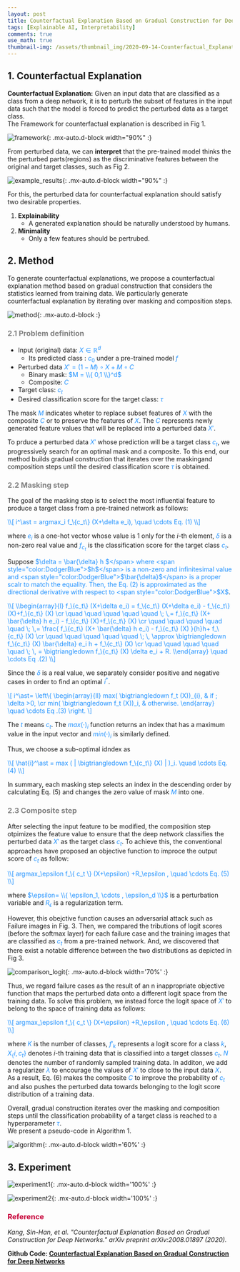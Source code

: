 ```yaml
---
layout: post
title: Counterfactual Explanation Based on Gradual Construction for Deep Networks
tags: [Explainable AI, Interpretability]
comments: true
use_math: true
thumbnail-img: /assets/thumbnail_img/2020-09-14-Counterfactual_Explanation_Based_on_Gradual_Construction_for_Deep_Networks/post.PNG
---
```


## 1. Counterfactual Explanation   
**Counterfactual Explanation:** Given an input data that are classified as a class from a deep network, it is to perturb the subset of features in the input data such that the model is
forced to predict the perturbed data as a target class.  
The Framework for counterfactual explanation is described in Fig 1. 


![framework](https://da2so.github.io/assets/post_img/2020-09-14-Counterfactual_Explanation_Based_on_Gradual_Construction_for_Deep_Networks/1.png){: .mx-auto.d-block width="90%" :}

From perturbed data, we can **interpret** that the pre-trained model thinks the the perturbed parts(regions) as the discriminative features between the original and target classes, such as Fig 2. 

![example_results](https://da2so.github.io/assets/post_img/2020-09-14-Counterfactual_Explanation_Based_on_Gradual_Construction_for_Deep_Networks/2.png){: .mx-auto.d-block width="90%" :}


For this, the perturbed data for counterfactual explanation should satisfy two desirable properties.

1. **Explainability**
	- A generated explanation should be naturally understood by humans.
2. **Minimality**
	- Only a few features should be pertrubed.


## 2. Method

To generate counterfactual explanations, we propose a counterfactual explanation method based on gradual construction that considers the statistics learned from training data. We particularly generate counterfactual explanation by iterating over masking and composition steps.

![method](https://da2so.github.io/assets/post_img/2020-09-14-Counterfactual_Explanation_Based_on_Gradual_Construction_for_Deep_Networks/3.png){: .mx-auto.d-block :}


### <span style="color:gray"> 2.1 Problem definition </span>


* Input (original) data: <span style="color:DodgerBlue">$X \in \mathbb{R}^d$</span>
	* Its predicted class : <span style="color:DodgerBlue">$c_0$</span> under a pre-trained model <span style="color:DodgerBlue">$f$</span>
* Perturbed data <span style="color:DodgerBlue">$X'=(1-M) \circ X + M \circ C$</span>
	* Binary mask: <span style="color:DodgerBlue">$M = \\{ 0,1 \\}^d$</span>
	* Composite: <span style="color:DodgerBlue">$C$</span>
* Target class: <span style="color:DodgerBlue">$c_t$</span>
* Desired classification score for the target class: <span style="color:DodgerBlue">$\tau$</span>

The mask <span style="color:DodgerBlue">$M$</span> indicates wheter to replace subset features of <span style="color:DodgerBlue">$X$</span> with the composite <span style="color:DodgerBlue">$C$</span> or to preserve the features of <span style="color:DodgerBlue">$X$</span>. The <span style="color:DodgerBlue">$C$</span> represents newly generated feature values that will be replaced into a perturbed data <span style="color:DodgerBlue">$X'$</span>.


To prduce a perturbed data <span style="color:DodgerBlue">$X'$</span> whose prediction will be a target class <span style="color:DodgerBlue">$c_t$</span>, we progressively search for an optimal mask and a composite. To this end, our method builds gradual construction that iterates over the maskingand composition steps until the desired classification score <span style="color:DodgerBlue">$\tau$</span> is obtained.


### <span style="color:gray"> 2.2 Masking step </span>

The goal of the masking step is to select the most influential feature to
produce a target class from a pre-trained network as follows:


<span style="color:DodgerBlue">
\\[
i^\ast = argmax_i f_\{c_t\} (X+\delta e_i), \quad \cdots Eq. (1)
\\]
</span>

where <span style="color:DodgerBlue">$e_i$</span> is a one-hot vector whose value is 1 only for the $i$-th element, <span style="color:DodgerBlue">$\delta$</span> is a non-zero real value and <span style="color:DodgerBlue">$f_{c_t}$</span> is the classification score for the target class <span style="color:DodgerBlue">$c_t$</span>.


Suppose <span style="color:DodgerBlue">$\delta = \bar{\delta} h $</span> where <span style="color:DodgerBlue">$h$</span> is a non-zero and infinitesimal value and <span style="color:DodgerBlue">$\bar{\delta}$</span> is a proper scalr to match the equality. Then, the Eq. (2) is approximated as the directional derivative with respect to  <span style="color:DodgerBlue">$X$</span>.

<span style="color:DodgerBlue">
\\[
\\begin{array}{l}
f_\{c_t\} (X+\delta e_i) = f_\{c_t\} (X+\delta e_i) - f_\{c_t\} (X)+f_\{c_t\} (X) \cr
\quad \quad \quad \quad \quad \; \,= f_\{c_t\} (X+ \bar{\delta} h e_i) - f_\{c_t\} (X)+f_\{c_t\} (X) \cr
\quad \quad \quad \quad \quad \; \,= \frac{ f_\{c_t\} (X+ \bar{\delta} h e_i) - f_\{c_t\} (X) }{h}h+ f_\{c_t\} (X) \cr
\quad \quad \quad \quad \quad \; \, \approx \bigtriangledown f_\{c_t\} (X) \bar{\delta}  e_i h + f_\{c_t\} (X) \cr
\quad \quad \quad \quad \quad \; \, = \bigtriangledown f_\{c_t\} (X) \delta e_i  + R.
\\end{array} \quad \cdots Eq .(2)
\\]
</span>

Since the  <span style="color:DodgerBlue">$\delta$</span> is a real value, we separately consider positive and negative cases in order to find an optimal  <span style="color:DodgerBlue">$i^\ast$</span>.

<span style="color:DodgerBlue">\\[ 
i^\ast= \\left\\{ \\begin{array}{ll} max( \bigtriangledown f_t (X))_\{i\}, & if \; \delta >0, \cr
											 min( \bigtriangledown f_t  (X))_i, & otherwise.
\\end{array} \quad \cdots Eq .(3) \\right. 
\\]</span>


The <span style="color:DodgerBlue">$t$</span> means <span style="color:DodgerBlue">$c_t$</span>. The <span style="color:DodgerBlue">$max(\cdot)_i$</span> function returns an index that has a maximum value in the input vector and <span style="color:DodgerBlue">$min(\cdot)_i$</span> is similarly defined.


Thus, we choose a sub-optimal idndex as 


<span style="color:DodgerBlue">
\\[
\hat{i}^\ast = max ( | \bigtriangledown f_\{c_t\} (X) | )_i. \quad \cdots Eq. (4)
\\]
</span>

In summary, each masking step selects an index in the descending order by calculating Eq. (5) and changes the zero value of mask <span style="color:DodgerBlue">$M$</span> into one.


### <span style="color:gray"> 2.3 Composite step </span>

After selecting the input feature to be modified, the composition step otpimizes the feature value to ensure that the deep network classifies the perturbed data <span style="color:DodgerBlue">$X'$</span> as the target class <span style="color:DodgerBlue">$c_t$</span>. To achieve this, the conventional approaches have proposed an objective function to improce the output score of <span style="color:DodgerBlue">$c_t$</span> as follow:

<span style="color:DodgerBlue">
\\[
argmax_\epsilon f_\{ c_t \} (X+\epsilon) +R_\epsilon , \quad \cdots Eq. (5)
\\]
</span>

where <span style="color:DodgerBlue">$\epsilon= \\{ \epsilon_1, \cdots , \epsilon_d \\}$</span> is a perturbation variable and <span style="color:DodgerBlue">$R_\epsilon$</span> is a regularization term.

However, this obejctive function causes an adversarial attack such as Failure images in Fig. 3. Then, we compared the tributions of logit scores (before the softmax layer) for each failure case and the training images that are classified as <span style="color:DodgerBlue">$c_t$</span> from a pre-trained network. And, we discovered that there exist a notable difference between the two distributions as depicted in Fig 3. 

![comparison_logit](https://da2so.github.io/assets/post_img/2020-09-14-Counterfactual_Explanation_Based_on_Gradual_Construction_for_Deep_Networks/4.png){: .mx-auto.d-block width='70%' :}

Thus, we regard failure cases as the result of an n inappropriate objective function that maps the perturbed data onto a different logit space from the training data. To solve this problem, we instead force the logit space of <span style="color:DodgerBlue">$X'$</span> to belong to the space of training data as follows:

<span style="color:DodgerBlue">
\\[
argmax_\epsilon f_\{ c_t \} (X+\epsilon) +R_\epsilon , \quad \cdots Eq. (6)
\\]
</span>

where <span style="color:DodgerBlue">$K$</span> is the number of classes, <span style="color:DodgerBlue">$f'_k$</span> represents a logit score for a class <span style="color:DodgerBlue">$k$</span>, <span style="color:DodgerBlue">$X_\{i, c_t \}$</span> denotes $i$-th training data that is classified into a target classes <span style="color:DodgerBlue">$c_t$</span>. <span style="color:DodgerBlue">$N$</span> denotes the number of randomly sampled training data. In additon, we add a regularizer <span style="color:DodgerBlue">$\lambda$</span> to encourage the values of <span style="color:DodgerBlue">$X'$</span> to close to the input data <span style="color:DodgerBlue">$X$</span>.  
As a result, Eq. (6) makes the composite <span style="color:DodgerBlue">$C$</span> to improve the probability of <span style="color:DodgerBlue">$c_t$</span> and also pushes the perturbed data towards belonging to the logit score distribution of a training data.


Overall, gradual construction iterates over the masking and composition steps until the classification probability of a target class is reached to a hyperparameter <span style="color:DodgerBlue">$\tau$</span>.  
We present a pseudo-code in Algorithm 1.


![algorithm](https://da2so.github.io/assets/post_img/2020-09-14-Counterfactual_Explanation_Based_on_Gradual_Construction_for_Deep_Networks/5.png){: .mx-auto.d-block width='60%' :}



## 3. Experiment

![experiment1](https://da2so.github.io/assets/post_img/2020-09-14-Counterfactual_Explanation_Based_on_Gradual_Construction_for_Deep_Networks/6.png){: .mx-auto.d-block width='100%' :}


![experiment2](https://da2so.github.io/assets/post_img/2020-09-14-Counterfactual_Explanation_Based_on_Gradual_Construction_for_Deep_Networks/7.png){: .mx-auto.d-block width='100%' :}





### <span style="color:#C70039 ">Reference </span>
*Kang, Sin-Han, et al. "Counterfactual Explanation Based on Gradual Construction for Deep Networks." arXiv preprint arXiv:2008.01897 (2020).*


**Github Code: [Counterfactual Explanation Based on Gradual Construction for Deep Networks](https://github.com/da2so/Counterfactual-Explanation-Based-on-Gradual-Construction-for-Deep-Networks)**